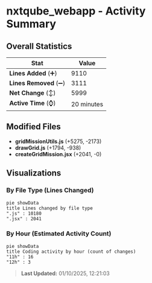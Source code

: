 # nxtqube_webapp - Activity Summary 

## Overall Statistics

| Stat                   | Value                                                             |
| ---------------------- | ----------------------------------------------------------------- |
| **Lines Added** (➕)   | 9110                                          |
| **Lines Removed** (➖) | 3111                                        |
| **Net Change** (↕)    | 5999                |
| **Active Time** (⌚)   | 20 minutes |


## Modified Files
- **gridMissionUtils.js** (+5275, -2173)
- **drawGrid.js** (+1794, -938)
- **createGridMission.jsx** (+2041, -0)

## Visualizations

### By File Type (Lines Changed)

```mermaid
pie showData
title Lines changed by file type
".js" : 10180
".jsx" : 2041
```

### By Hour (Estimated Activity Count)

```mermaid
pie showData
title Coding activity by hour (count of changes)
"11h" : 16
"12h" : 3
```


> **Last Updated:** 01/10/2025, 12:21:03